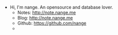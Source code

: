 - Hi, I'm nange. An opensource and database lover.
	- Notes: http://note.nange.me
	- Blog: http://note.nange.me
	- Github: https://github.com/nange
	-